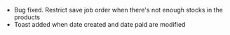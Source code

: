 <ul>
    <li>Bug fixed. Restrict save job order when there's not enough stocks in the products</li>
    <li>Toast added when date created and date paid are modified</li>
</ul>